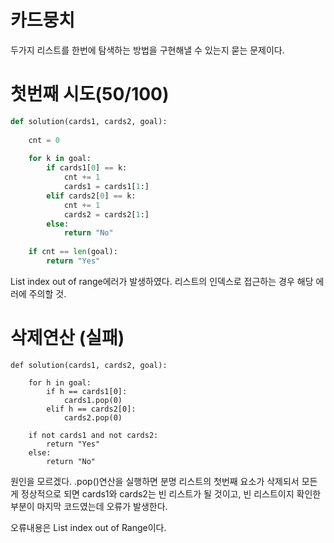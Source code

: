 # 카드뭉치 

<div>두가지 리스트를 한번에 탐색하는 방법을 구현해낼 수 있는지 묻는 문제이다.</div>

# 첫번째 시도(50/100)

~~~python
def solution(cards1, cards2, goal):
    
    cnt = 0
    
    for k in goal:
        if cards1[0] == k:
            cnt += 1
            cards1 = cards1[1:]
        elif cards2[0] == k:
            cnt += 1
            cards2 = cards2[1:]
        else:
            return "No"
    
    if cnt == len(goal):
        return "Yes"
~~~

<div>List index out of range에러가 발생하였다. 리스트의 인덱스로 접근하는 경우 해당 에러에 주의할 것.</div>

# 삭제연산 (실패)
~~~python3
def solution(cards1, cards2, goal):
    
    for h in goal:
        if h == cards1[0]:
            cards1.pop(0)
        elif h == cards2[0]:
            cards2.pop(0)
        
    if not cards1 and not cards2:
        return "Yes"
    else:
        return "No"
~~~

원인을 모르겠다. .pop()연산을 실행하면 분명 리스트의 첫번째 요소가 삭제되서 모든 게 정상적으로 되면 cards1와 cards2는 빈 리스트가 될 것이고, 빈 리스트이지 확인한 부분이 마지막 코드였는데 오류가 발생한다.

오류내용은 List index out of Range이다.
